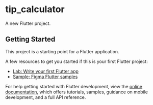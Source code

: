 # tip_calculator

A new Flutter project.

## Getting Started

This project is a starting point for a Flutter application.

A few resources to get you started if this is your first Flutter project:

- [Lab: Write your first Flutter app](https://docs.flutter.dev/get-started/codelab)
- [Sample: Figma Flutter samples](https://www.figma.com/file/T8MhmlHsBvX7QwQXoYH9Vu/Untitled?type=design&node-id=943-2&mode=design&t=4BFt6zBN6RWzvqVk-0)

For help getting started with Flutter development, view the
[online documentation](https://docs.flutter.dev/), which offers tutorials,
samples, guidance on mobile development, and a full API reference.
